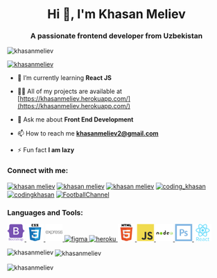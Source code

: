 <h1 align="center">Hi 👋, I'm Khasan Meliev</h1>
<h3 align="center">A passionate frontend developer from Uzbekistan</h3>

<p align="left"> <img src="https://komarev.com/ghpvc/?username=khasanmeliev&label=Profile%20views&color=0e75b6&style=flat" alt="khasanmeliev" /> </p>

<p align="left"> <a href="https://github.com/ryo-ma/github-profile-trophy"><img src="https://github-profile-trophy.vercel.app/?username=khasanmeliev" alt="khasanmeliev" /></a> </p>

- 🌱 I’m currently learning **React JS**

- 👨‍💻 All of my projects are available at [https://khasanmeliev.herokuapp.com/](https://khasanmeliev.herokuapp.com/)

- 💬 Ask me about **Front End Development**

- 📫 How to reach me **khasanmeliev2@gmail.com**

- ⚡ Fun fact **I am lazy**

<h3 align="left">Connect with me:</h3>
<p align="left">
<a href="https://codepen.io/khasan-meliev" target="_blank"><img align="center" src="https://raw.githubusercontent.com/rahuldkjain/github-profile-readme-generator/master/src/images/icons/Social/codepen.svg" alt="khasan meliev" height="30" width="40" /></a>
<a href="https://www.linkedin.com/in/khasan-meliev/" target="_blank"><img align="center" src="https://raw.githubusercontent.com/rahuldkjain/github-profile-readme-generator/master/src/images/icons/Social/linked-in-alt.svg" alt="khasan meliev" height="30" width="40" /></a>
<a href="https://stackoverflow.com/users/16182178/khasan-meliev" target="_blank"><img align="center" src="https://raw.githubusercontent.com/rahuldkjain/github-profile-readme-generator/master/src/images/icons/Social/stack-overflow.svg" alt="khasan meliev" height="30" width="40" /></a>
<a href="https://www.instagram.com/coding_khasan/" target="_blank"><img align="center" src="https://raw.githubusercontent.com/rahuldkjain/github-profile-readme-generator/master/src/images/icons/Social/instagram.svg" alt="coding_khasan" height="30" width="40" /></a>
<a href="https://www.youtube.com/channel/UCzxxp-R3-05kx_SbYXdrahQ" target="_blank"><img align="center" src="https://raw.githubusercontent.com/rahuldkjain/github-profile-readme-generator/master/src/images/icons/Social/youtube.svg" alt="codingkhasan" height="30" width="40" /></a>
 <a href="https://www.youtube.com/channel/UC47Z_t6XC4sp6J9CqBTQ-2w" target="_blank"><img align="center" src="https://raw.githubusercontent.com/rahuldkjain/github-profile-readme-generator/master/src/images/icons/Social/youtube.svg" alt="FootballChannel" height="30" width="40" /></a>
</p>

<h3 align="left">Languages and Tools:</h3>
<p align="left"> <a href="https://getbootstrap.com" target="_blank" rel="noreferrer"> <img src="https://raw.githubusercontent.com/devicons/devicon/master/icons/bootstrap/bootstrap-plain-wordmark.svg" alt="bootstrap" width="40" height="40"/> </a> <a href="https://www.w3schools.com/css/" target="_blank" rel="noreferrer"> <img src="https://raw.githubusercontent.com/devicons/devicon/master/icons/css3/css3-original-wordmark.svg" alt="css3" width="40" height="40"/> </a> <a href="https://expressjs.com" target="_blank" rel="noreferrer"> <img src="https://raw.githubusercontent.com/devicons/devicon/master/icons/express/express-original-wordmark.svg" alt="express" width="40" height="40"/> </a> <a href="https://www.figma.com/" target="_blank" rel="noreferrer"> <img src="https://www.vectorlogo.zone/logos/figma/figma-icon.svg" alt="figma" width="40" height="40"/> </a> <a href="https://heroku.com" target="_blank" rel="noreferrer"> <img src="https://www.vectorlogo.zone/logos/heroku/heroku-icon.svg" alt="heroku" width="40" height="40"/> </a> <a href="https://www.w3.org/html/" target="_blank" rel="noreferrer"> <img src="https://raw.githubusercontent.com/devicons/devicon/master/icons/html5/html5-original-wordmark.svg" alt="html5" width="40" height="40"/> </a> <a href="https://developer.mozilla.org/en-US/docs/Web/JavaScript" target="_blank" rel="noreferrer"> <img src="https://raw.githubusercontent.com/devicons/devicon/master/icons/javascript/javascript-original.svg" alt="javascript" width="40" height="40"/> </a> <a href="https://nodejs.org" target="_blank" rel="noreferrer"> <img src="https://raw.githubusercontent.com/devicons/devicon/master/icons/nodejs/nodejs-original-wordmark.svg" alt="nodejs" width="40" height="40"/> </a> <a href="https://www.photoshop.com/en" target="_blank" rel="noreferrer"> <img src="https://raw.githubusercontent.com/devicons/devicon/master/icons/photoshop/photoshop-line.svg" alt="photoshop" width="40" height="40"/> </a> <a href="https://reactjs.org/" target="_blank" rel="noreferrer"> <img src="https://raw.githubusercontent.com/devicons/devicon/master/icons/react/react-original-wordmark.svg" alt="react" width="40" height="40"/> </a> </p>

<p><img align="left" src="https://github-readme-stats.vercel.app/api/top-langs?username=khasanmeliev&show_icons=true&locale=en&layout=compact" alt="khasanmeliev" /></p>

<p>&nbsp;<img align="center" src="https://github-readme-stats.vercel.app/api?username=khasanmeliev&show_icons=true&locale=en" alt="khasanmeliev" /></p>

<p><img align="center" src="https://github-readme-streak-stats.herokuapp.com/?user=khasanmeliev&" alt="khasanmeliev" /></p>
